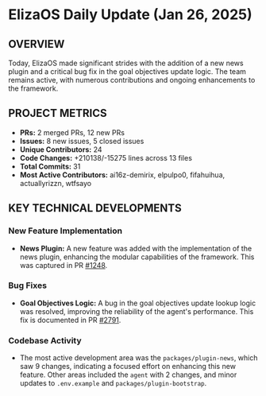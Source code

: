 # ElizaOS Daily Update (Jan 26, 2025)

## OVERVIEW 
Today, ElizaOS made significant strides with the addition of a new news plugin and a critical bug fix in the goal objectives update logic. The team remains active, with numerous contributions and ongoing enhancements to the framework.

## PROJECT METRICS
- **PRs:** 2 merged PRs, 12 new PRs
- **Issues:** 8 new issues, 5 closed issues
- **Unique Contributors:** 24
- **Code Changes:** +210138/-15275 lines across 13 files
- **Total Commits:** 31
- **Most Active Contributors:** ai16z-demirix, elpulpo0, fifahuihua, actuallyrizzn, wtfsayo

## KEY TECHNICAL DEVELOPMENTS

### New Feature Implementation
- **News Plugin:** A new feature was added with the implementation of the news plugin, enhancing the modular capabilities of the framework. This was captured in PR [#1248](https://github.com/elizaos/eliza/pull/1248).

### Bug Fixes
- **Goal Objectives Logic:** A bug in the goal objectives update lookup logic was resolved, improving the reliability of the agent's performance. This fix is documented in PR [#2791](https://github.com/elizaos/eliza/pull/2791).

### Codebase Activity
- The most active development area was the `packages/plugin-news`, which saw 9 changes, indicating a focused effort on enhancing this new feature. Other areas included the `agent` with 2 changes, and minor updates to `.env.example` and `packages/plugin-bootstrap`.